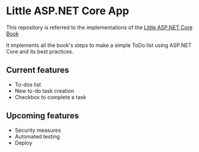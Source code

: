 # Little ASP.NET Core App
This repository is referred to the implementations of the [Little ASP.NET Core Book](http://littleasp.net/book)

It implements all the book's steps to make a simple ToDo list using ASP.NET Core and its best practices.

## Current features

- To-dos list
- New to-do task creation
- Checkbox to complete a task

## Upcoming features

- Security measures
- Automated testing
- Deploy

